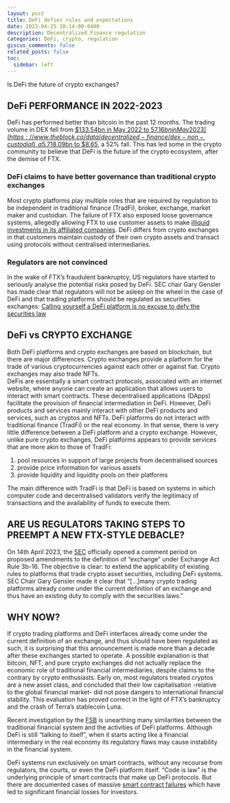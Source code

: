 ```yaml
---
layout: post
title: DeFi defies rules and expectations
date: 2023-04-25 10:14:00-0400
description: Decentralized Finance regulation 
categories: DeFi, crypto, regulation
giscus_comments: false
related_posts: false
toc:
  sidebar: left
---
```

Is DeFi the future of crypto exchanges?

## DeFi PERFORMANCE IN 2022-2023

DeFi has performed better than bitcoin in the past 12 months. The trading volume in DEX fell from [$133.54bn in May 2022 to $57.16bn in May 2023](https://www.theblock.co/data/decentralized-finance/dex-non-custodial), a 5.7% decline.  The trading volume of bitcoin fell from [$18.09bn to $8.65](https://coinmarketcap.com/historical/), a 52% fall. This has led some in the crypto community to believe that DeFi is the future of the crypto ecosystem, after the demise of FTX.

### DeFi claims to have better governance than traditional crypto exchanges
Most crypto platforms play multiple roles that are required by regulation to be independent in traditional finance (TradFi), broker, exchange, market maker and custodian. The failure of FTX also exposed loose governance systems, allegedly allowing FTX to use customer assets to make [illiquid investments in its affiliated companies]( https://www.ft.com/content/cc3c3402-785d-4441-9edf-743bb0596ea6).
DeFi differs from crypto exchanges in that customers maintain custody of their own crypto assets and transact using protocols without centralised intermediaries. 


### Regulators are not convinced
In the wake of FTX’s fraudulent bankruptcy, US regulators have started to seriously analyse the potential risks posed by DeFi. SEC chair Gary Gensler has made clear that regulators will not be asleep on the wheel in the case of DeFi and that trading platforms should be regulated as securities exchanges: [Calling yourself a DeFi platform is no excuse to defy the securities law](https://www.sec.gov/news/statement/gensler-statement-ats-041423 )


## DeFi vs CRYPTO EXCHANGE
Both DeFi platforms and crypto exchanges are based on blockchain, but there are major differences. Crypto exchanges provide a platform for the trade of various cryptocurrencies against each other or against fiat. Crypto exchanges may also trade NFTs.  
DeFis are essentially a smart contract protocols, associated with an internet website, where anyone can create an application that allows users to interact with smart contracts. These decentralised applications (DApps) facilitate the provision of financial intermediation in DeFi. However, DeFi products and services mainly interact with other DeFi products and services, such as cryptos and NFTs. DeFi platforms do not interact with traditional finance (TradFi) or the real economy. In that sense, there is very little difference between a DeFi platform and a crypto exchange. 
However, unlike pure crypto exchanges, DeFi platforms appears to provide services that are more akin to those of TradFi:
<ol>
<li>pool resources in support of large projects from decentralised sources</li> 
<li> provide price information for various assets </li>
<li> provide liquidity and liquidity pools on their platforms</li>
</ol>
The main difference with TradFi is that DeFi is based on systems in which computer code and decentralised validators verify the legitimacy of transactions and the availability of funds to execute them. 


## ARE US REGULATORS TAKING STEPS TO PREEMPT A NEW FTX-STYLE DEBACLE?
On 14th April 2023, the [SEC](https://www.sec.gov/news/press-release/2023-77)  officially opened a comment period on proposed amendments to the definition of “exchange” under Exchange Act Rule 3b-16.  The objective is clear: to extend the applicability of existing rules to platforms that trade crypto asset securities, including DeFi systems. SEC Chair Gary Gensler made it clear that  “[…]many crypto trading platforms already come under the current definition of an exchange and thus have an existing duty to comply with the securities laws.”

## WHY NOW?
  
If crypto trading platforms and DeFi interfaces already come under the current definition of an exchange, and thus should have been regulated as such, it is surprising that this announcement is made more than a decade after these exchanges started to operate. A possible explanation is that bitcoin, NFT, and pure crypto exchanges did not actually replace the economic role of traditional financial intermediaries, despite claims to the contrary by crypto enthusiasts. Early on, most regulators treated cryptos are a new asset class, and concluded that their low capitalisation -relative to the global financial market- did not pose dangers to international financial stability. This evaluation has proved correct in the light of FTX’s bankruptcy and the crash of Terra’s stablecoin Luna.
  
Recent investigation by the [FSB]( https://www.fsb.org/wp-content/uploads/P160223.pdf ) is unearthing many similarities between the traditional financial system and the activities of DeFi platforms. Although DeFi is still “talking to itself”, when it starts acting like a financial intermediary in the real economy its regulatory flaws may cause instability in the financial system.  
  
DeFi systems run exclusively on smart contracts, without any recourse from regulators, the courts, or even the DeFi platform itself. “Code is law” is the underlying principle of smart contracts that make up DeFi protocols. But there are documented cases of massive [smart contract failures](https://payspacemagazine.com/all/3-famous-smart-contract-fails/ ) which have led to significant financial losses for investors.    
